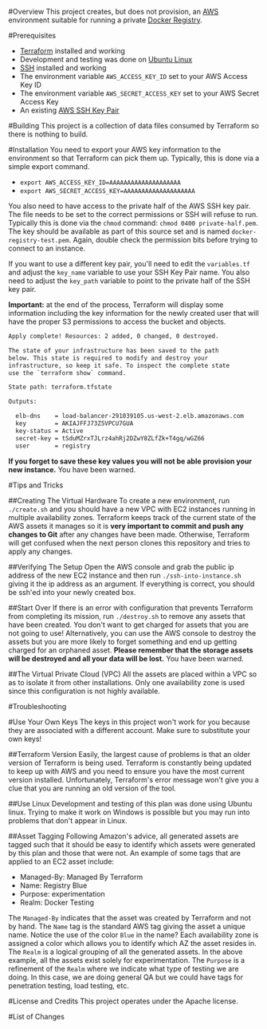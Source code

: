 #Overview
This project creates, but does not provision, an [AWS](http://aws.amazon.com/) environment suitable for running a private 
[Docker Registry]().

#Prerequisites

* [Terraform](https://terraform.io/) installed and working
* Development and testing was done on [Ubuntu Linux](http://www.ubuntu.com/)
* [SSH](http://www.openssh.com/) installed and working
* The environment variable `AWS_ACCESS_KEY_ID` set to your AWS Access Key ID 
* The environment variable `AWS_SECRET_ACCESS_KEY` set to your AWS Secret Access Key
* An existing [AWS SSH Key Pair](http://docs.aws.amazon.com/AWSEC2/latest/UserGuide/ec2-key-pairs.html)

#Building
This project is a collection of data files consumed by Terraform so there is nothing to build. 

#Installation
You need to export your AWS key information to the environment so that Terraform can pick them up.  Typically, this is 
done via a simple export command.

* `export AWS_ACCESS_KEY_ID=AAAAAAAAAAAAAAAAAAAA`
* `export AWS_SECRET_ACCESS_KEY=AAAAAAAAAAAAAAAAAAAA`

You also need to have access to the private half of the AWS SSH key pair.  The file needs to be set to the correct permissions or 
SSH will refuse to run.  Typically this is done via the `chmod` command: `chmod 0400 private-half.pem`.  The key should be 
available as part of this source set and is named `docker-registry-test.pem`.  Again, double check the permission bits before trying 
to connect to an instance.

If you want to use a different key pair, you'll need to edit the `variables.tf` and adjust the `key_name` variable to use your SSH Key 
Pair name.  You also need to adjust the `key_path` variable to point to the private half of the SSH key pair.

**Important:** at the end of the process, Terraform will display some information including the key information for the newly created 
user that will have the proper S3 permissions to access the bucket and objects.

```bash
Apply complete! Resources: 2 added, 0 changed, 0 destroyed.

The state of your infrastructure has been saved to the path
below. This state is required to modify and destroy your
infrastructure, so keep it safe. To inspect the complete state
use the `terraform show` command.

State path: terraform.tfstate

Outputs:

  elb-dns    = load-balancer-291039105.us-west-2.elb.amazonaws.com
  key        = AKIAJFFJ73Z5VPCU7GUA
  key-status = Active
  secret-key = tSduMZrxTJLrz4ahRj2DZwY8ZLfZk+T4gq/wGZ66
  user       = registry
```

**If you forget to save these key values you will not be able provision your new instance.**  You have been warned.

#Tips and Tricks

##Creating The Virtual Hardware
To create a new environment, run `./create.sh` and you should have a new VPC with EC2 instances running in multiple availability zones.
Terraform keeps track of the current state of the AWS assets it manages so it is **very important to commit and push any changes to 
Git** after any changes have been made.  Otherwise, Terraform will get confused when the next person clones this repository and tries 
to apply any changes.

##Verifying The Setup
Open the AWS console and grab the public ip address of the new EC2 instance and then run `./ssh-into-instance.sh` giving it the ip address 
as an argument.  If everything is correct, you should be ssh'ed into your newly created box.

##Start Over
If there is an error with configuration that prevents Terraform from completing its mission, run `./destroy.sh` to remove any assets that 
have been created.  You don't want to get charged for assets that you are not going to use! Alternatively, you can use the AWS console to 
destroy the assets but you are more likely to forget something and end up getting charged for an orphaned asset. **Please remember that the 
storage assets will be destroyed and all your data will be lost.** You have been warned.

##The Virtual Private Cloud (VPC)
All the assets are placed within a VPC so as to isolate it from other installations.  Only one availability zone is used since 
this configuration is not highly available. 

#Troubleshooting

#Use Your Own Keys
The keys in this project won't work for you because they are associated with a different account.  Make sure to substitute your own 
keys!

##Terraform Version
Easily, the largest cause of problems is that an older version of Terraform is being used.  Terraform is constantly being updated to keep 
up with AWS and you need to ensure you have the most current version installed.  Unfortunately, Terraform's error message won't give you 
a clue that  you are running an old version of the tool.

##Use Linux
Development and testing of this plan was done using Ubuntu linux.  Trying to make it work on Windows is possible but you may 
run into problems that don't appear in Linux.

##Asset Tagging
Following Amazon's advice, all generated assets are tagged such that it should be easy to identify which assets were generated by this 
plan and those that were not.  An example of some tags that are applied to an EC2 asset include:

* Managed-By: Managed By Terraform
* Name: Registry Blue
* Purpose: experimentation 
* Realm: Docker Testing

The `Managed-By` indicates that the asset was created by Terraform and not by hand.  The `Name` tag is the standard AWS tag giving the 
asset a unique name.  Notice the use of the color `Blue` in the name?  Each availability zone is assigned a color which allows you to 
identify which AZ the asset resides in.  The `Realm` is a logical grouping of all the generated assets.  In the above example, all the 
assets exist solely for experimentation.  The `Purpose` is a refinement of the `Realm` where we indicate what type of testing we are doing.
In this case, we are doing general QA but we could have tags for penetration testing, load testing, etc.


#License and Credits
This project operates under the Apache license.

#List of Changes
